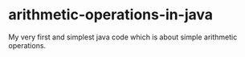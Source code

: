 # arithmetic-operations-in-java
My very first and simplest java code which is about simple arithmetic operations.
